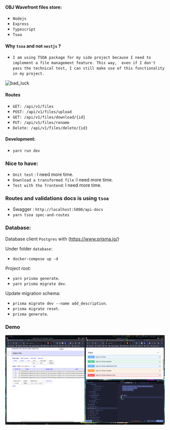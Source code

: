 #### OBJ Wavefront files store:

- `Nodejs`
- `Express`
- `Typescript`
- `Tsoa`

#### Why `tsoa` and not `nestjs`  ?

- `I am using TSOA package for my side project because I need to implement a file management feature. This way, 
even if I don't pass the technical test, I can still make use of this functionality in my project.`

![bad_luck](https://media.giphy.com/media/v1.Y2lkPTc5MGI3NjExMmY3MzRhNDU5YzgyNTk1NTI2NTI1MTE3MzQ3MmUwNDUyZWRkZTk0OSZlcD12MV9pbnRlcm5hbF9naWZzX2dpZklkJmN0PWc/3o7aCZDlmQZLe4Q4V2/giphy.gif)

#### Routes

- `GET: /api/v1/files`
- `POST: /api/v1/files/upload`
- `GET: /api/v1/files/download/{id}`
- `PUT: /api/v1/files/rename`
- `Delete: /api/v1/files/delete/{id}`


#### Development:

- `yarn run dev`

### Nice to have:

- `Unit test` : I need more time.
- `Download a transformed file` :I need more time.
- `Test with the frontend`: I need more time.

### Routes and validations docs is using `tsoa`

- Swagger : `http://localhost:5000/api-docs`
- `yarn tsoa spec-and-routes`

### Database:

Database client  `Postgres` with (https://www.prisma.io/)

Under folder `database`:

- `docker-compose up -d`

Project root: 

- `yarn prisma generate`.
- `yarn prisma migrate dev`.

Update migration schema:

- `prisma migrate dev --name add_description`.
- `prisma migrate reset`.
- `prisma generate`.


### Demo

![demo](demo/3dversetest.png)
